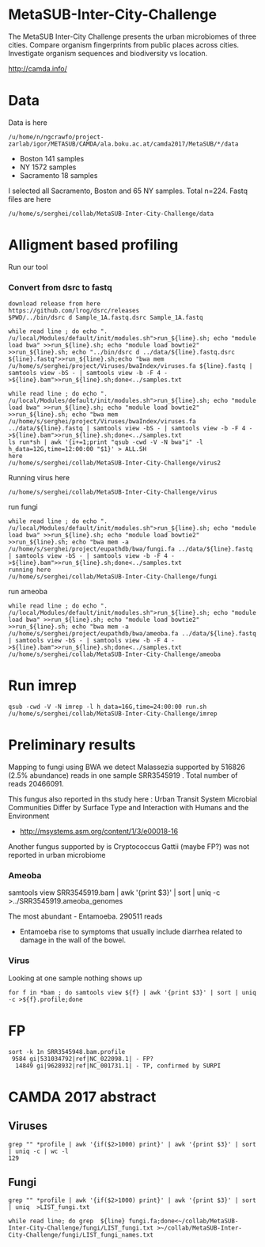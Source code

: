 # MetaSUB-Inter-City-Challenge
The MetaSUB Inter-City Challenge presents the urban microbiomes of three cities. Compare organism fingerprints from public places across cities. Investigate organism sequences and biodiversity vs location.

http://camda.info/

# Data
Data is here


```
/u/home/n/ngcrawfo/project-zarlab/igor/METASUB/CAMDA/ala.boku.ac.at/camda2017/MetaSUB/*/data
```

* Boston 141 samples
* NY 1572 samples
* Sacramento 18 samples 


I selected all Sacramento, Boston and 65 NY samples. Total n=224. Fastq files are here
```
/u/home/s/serghei/collab/MetaSUB-Inter-City-Challenge/data
```

# Alligment based profiling

Run our tool

### Convert from dsrc to fastq

```
download release from here
https://github.com/lrog/dsrc/releases
$PWD/../bin/dsrc d Sample_1A.fastq.dsrc Sample_1A.fastq
```

```
while read line ; do echo ". /u/local/Modules/default/init/modules.sh">run_${line}.sh; echo "module load bwa" >>run_${line}.sh; echo "module load bowtie2" >>run_${line}.sh; echo "../bin/dsrc d ../data/${line}.fastq.dsrc ${line}.fastq">>run_${line}.sh;echo "bwa mem /u/home/s/serghei/project/Viruses/bwaIndex/viruses.fa ${line}.fastq | samtools view -bS - | samtools view -b -F 4 - >${line}.bam">>run_${line}.sh;done<../samples.txt
```

```
while read line ; do echo ". /u/local/Modules/default/init/modules.sh">run_${line}.sh; echo "module load bwa" >>run_${line}.sh; echo "module load bowtie2" >>run_${line}.sh; echo "bwa mem /u/home/s/serghei/project/Viruses/bwaIndex/viruses.fa ../data/${line}.fastq | samtools view -bS - | samtools view -b -F 4 - >${line}.bam">>run_${line}.sh;done<../samples.txt
ls run*sh | awk '{i+=1;print "qsub -cwd -V -N bwa"i" -l h_data=12G,time=12:00:00 "$1}' > ALL.SH
here
/u/home/s/serghei/collab/MetaSUB-Inter-City-Challenge/virus2

```

Running virus here
```
/u/home/s/serghei/collab/MetaSUB-Inter-City-Challenge/virus
```

run fungi

```
while read line ; do echo ". /u/local/Modules/default/init/modules.sh">run_${line}.sh; echo "module load bwa" >>run_${line}.sh; echo "module load bowtie2" >>run_${line}.sh; echo "bwa mem -a /u/home/s/serghei/project/eupathdb/bwa/fungi.fa ../data/${line}.fastq | samtools view -bS - | samtools view -b -F 4 - >${line}.bam">>run_${line}.sh;done<../samples.txt 
running here
/u/home/s/serghei/collab/MetaSUB-Inter-City-Challenge/fungi

```

run ameoba

```
while read line ; do echo ". /u/local/Modules/default/init/modules.sh">run_${line}.sh; echo "module load bwa" >>run_${line}.sh; echo "module load bowtie2" >>run_${line}.sh; echo "bwa mem -a /u/home/s/serghei/project/eupathdb/bwa/ameoba.fa ../data/${line}.fastq | samtools view -bS - | samtools view -b -F 4 - >${line}.bam">>run_${line}.sh;done<../samples.txt
/u/home/s/serghei/collab/MetaSUB-Inter-City-Challenge/ameoba
```



# Run imrep

```
qsub -cwd -V -N imrep -l h_data=16G,time=24:00:00 run.sh 
/u/home/s/serghei/collab/MetaSUB-Inter-City-Challenge/imrep
```



# Preliminary results

Mapping to fungi using BWA we detect Malassezia supported by 516826 (2.5% abundance) reads
in one sample SRR3545919 . Total number of reads 20466091. 

This fungus also reported in ths study here : Urban Transit System Microbial Communities Differ by Surface Type and Interaction with Humans and the Environment

- http://msystems.asm.org/content/1/3/e00018-16

Another fungus supported by 
is Cryptococcus Gattii  (maybe FP?) 
was not reported in urban microbiome

### Ameoba
samtools view SRR3545919.bam | awk '{print $3}' | sort  | uniq -c >../SRR3545919.ameoba_genomes 

The most abundant - Entamoeba. 290511 reads 

- Entamoeba rise to symptoms that usually include diarrhea related to damage in the wall of the bowel.

### Virus

Looking at one sample nothing shows up

```
for f in *bam ; do samtools view ${f} | awk '{print $3}' | sort | uniq -c >${f}.profile;done
```


# FP

```
sort -k 1n SRR3545948.bam.profile
 9584 gi|531034792|ref|NC_022098.1| - FP?
  14849 gi|9628932|ref|NC_001731.1| - TP, confirmed by SURPI
  ```

# CAMDA 2017 abstract 

## Viruses

```
grep "" *profile | awk '{if($2>1000) print}' | awk '{print $3}' | sort | uniq -c | wc -l
129

```

## Fungi
```
grep "" *profile | awk '{if($2>1000) print}' | awk '{print $3}' | sort | uniq  >LIST_fungi.txt

while read line; do grep  ${line} fungi.fa;done<~/collab/MetaSUB-Inter-City-Challenge/fungi/LIST_fungi.txt >~/collab/MetaSUB-Inter-City-Challenge/fungi/LIST_fungi_names.txt

```
